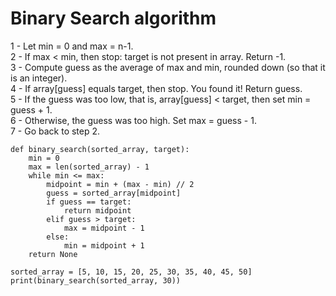 <h1>Binary Search algorithm</h1>

<p>
1 - Let min = 0 and max = n-1.<br />
2 - If max < min, then stop: target is not present in array. Return -1.<br />
3 - Compute guess as the average of max and min, rounded down (so that it is an integer).<br />
4 - If array[guess] equals target, then stop. You found it! Return guess.<br />
5 - If the guess was too low, that is, array[guess] < target, then set min = guess + 1.<br />
6 - Otherwise, the guess was too high. Set max = guess - 1.<br />
7 - Go back to step 2.
</p>

    def binary_search(sorted_array, target):
        min = 0
        max = len(sorted_array) - 1
        while min <= max:
            midpoint = min + (max - min) // 2
            guess = sorted_array[midpoint]
            if guess == target:
                return midpoint
            elif guess > target:
                max = midpoint - 1
            else:
                min = midpoint + 1
        return None

    sorted_array = [5, 10, 15, 20, 25, 30, 35, 40, 45, 50]
    print(binary_search(sorted_array, 30))